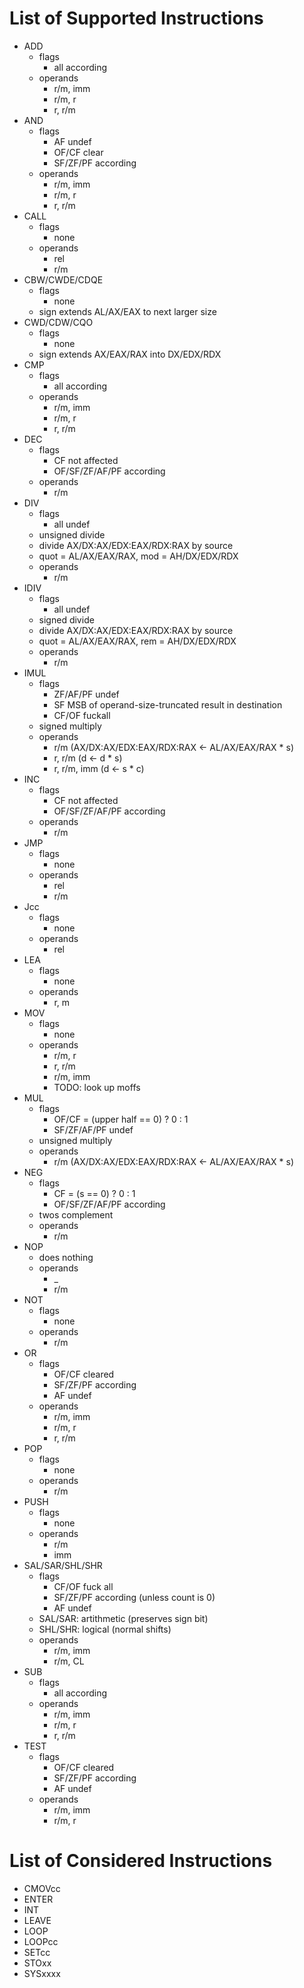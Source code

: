 # List of Supported Instructions
- ADD 
    - flags
        - all according
    - operands
        - r/m, imm
        - r/m, r
        - r, r/m
- AND
    - flags
        - AF undef
        - OF/CF clear
        - SF/ZF/PF according
    - operands
        - r/m, imm
        - r/m, r
        - r, r/m
- CALL
    - flags
        - none
    - operands
        - rel
        - r/m
- CBW/CWDE/CDQE
    - flags
        - none
    - sign extends AL/AX/EAX to next larger size
- CWD/CDW/CQO
    - flags
        - none
    - sign extends AX/EAX/RAX into DX/EDX/RDX
- CMP
    - flags
        - all according
    - operands
        - r/m, imm
        - r/m, r
        - r, r/m
- DEC
    - flags
        - CF not affected
        - OF/SF/ZF/AF/PF according
    - operands
        - r/m
- DIV
    - flags
        - all undef
    - unsigned divide
    - divide AX/DX:AX/EDX:EAX/RDX:RAX by source 
    - quot = AL/AX/EAX/RAX, mod = AH/DX/EDX/RDX
    - operands
        - r/m
- IDIV
    - flags
        - all undef
    - signed divide
    - divide AX/DX:AX/EDX:EAX/RDX:RAX by source 
    - quot = AL/AX/EAX/RAX, rem = AH/DX/EDX/RDX
    - operands
        - r/m
- IMUL
    - flags
        - ZF/AF/PF undef
        - SF MSB of operand-size-truncated result in destination
        - CF/OF fuckall
    - signed multiply
    - operands
        - r/m (AX/DX:AX/EDX:EAX/RDX:RAX <- AL/AX/EAX/RAX * s)
        - r, r/m (d <- d * s)
        - r, r/m, imm (d <- s * c)
- INC
    - flags
        - CF not affected
        - OF/SF/ZF/AF/PF according
    - operands
        - r/m
- JMP
    - flags
        - none
    - operands
        - rel
        - r/m
- Jcc
    - flags
        - none
    - operands
        - rel
- LEA
    - flags
        - none
    - operands
        - r, m
- MOV
    - flags
        - none
    - operands
        - r/m, r
        - r, r/m
        - r/m, imm
        - TODO: look up moffs
- MUL
    - flags
        - OF/CF = (upper half == 0) ? 0 : 1
        - SF/ZF/AF/PF undef
    - unsigned multiply
    - operands
        - r/m (AX/DX:AX/EDX:EAX/RDX:RAX <- AL/AX/EAX/RAX * s)
- NEG
    - flags
        - CF = (s == 0) ? 0 : 1
        - OF/SF/ZF/AF/PF according
    - twos complement
    - operands
        - r/m
- NOP
    - does nothing
    - operands
        - _
        - r/m
- NOT
    - flags
        - none
    - operands
        - r/m
- OR
    - flags
        - OF/CF cleared
        - SF/ZF/PF according
        - AF undef
    - operands
        - r/m, imm
        - r/m, r
        - r, r/m
- POP
    - flags
        - none
    - operands
        - r/m
- PUSH
    - flags
        - none
    - operands
        - r/m
        - imm
- SAL/SAR/SHL/SHR
    - flags
        - CF/OF fuck all
        - SF/ZF/PF according (unless count is 0)
        - AF undef
    - SAL/SAR: artithmetic (preserves sign bit)
    - SHL/SHR: logical (normal shifts)
    - operands
        - r/m, imm
        - r/m, CL
- SUB
    - flags
        - all according
    - operands
        - r/m, imm
        - r/m, r
        - r, r/m
- TEST
    - flags
        - OF/CF cleared
        - SF/ZF/PF according
        - AF undef
    - operands
        - r/m, imm
        - r/m, r


# List of Considered Instructions
- CMOVcc
- ENTER
- INT
- LEAVE
- LOOP
- LOOPcc
- SETcc
- STOxx
- SYSxxxx